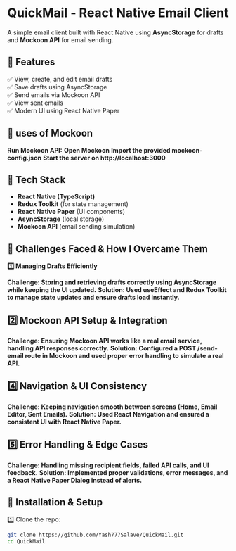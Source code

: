 # QuickMail - React Native Email Client

A simple email client built with React Native using **AsyncStorage** for drafts and **Mockoon API** for email sending.

## 📌 Features

✅ View, create, and edit email drafts  
✅ Save drafts using AsyncStorage  
✅ Send emails via Mockoon API  
✅ View sent emails  
✅ Modern UI using React Native Paper

## 🛑 uses of Mockoon

**Run Mockoon API:**
**Open Mockoon**
**Import the provided mockoon-config.json**
**Start the server on http://localhost:3000**

## 🔧 Tech Stack

- **React Native (TypeScript)**
- **Redux Toolkit** (for state management)
- **React Native Paper** (UI components)
- **AsyncStorage** (local storage)
- **Mockoon API** (email sending simulation)

## 🛑 Challenges Faced & How I Overcame Them

**1️⃣ Managing Drafts Efficiently**

**Challenge: Storing and retrieving drafts correctly using AsyncStorage while keeping the UI updated.**
**Solution: Used useEffect and Redux Toolkit to manage state updates and ensure drafts load instantly.**

## 2️⃣ Mockoon API Setup & Integration

**Challenge: Ensuring Mockoon API works like a real email service, handling API responses correctly.**
**Solution: Configured a POST /send-email route in Mockoon and used proper error handling to simulate a real API.**

## 4️⃣ Navigation & UI Consistency

**Challenge: Keeping navigation smooth between screens (Home, Email Editor, Sent Emails).**
**Solution: Used React Navigation and ensured a consistent UI with React Native Paper.**

## 5️⃣ Error Handling & Edge Cases

**Challenge: Handling missing recipient fields, failed API calls, and UI feedback.**
**Solution: Implemented proper validations, error messages, and a React Native Paper Dialog instead of alerts.**

## 🚀 Installation & Setup

1️⃣ Clone the repo:

```sh
git clone https://github.com/Yash777Salave/QuickMail.git
cd QuickMail
```

